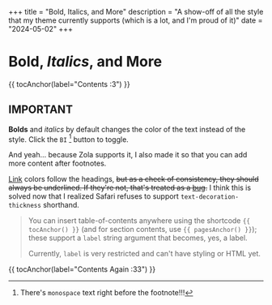 +++
title = "Bold, Italics, and More"
description = "A show-off of all the style that my theme currently supports (which is a lot, and I'm proud of it)"
date = "2024-05-02"
+++

# **Bold**, *Italics*, and More

{{ tocAnchor(label="Contents :3") }}

## IMPORTANT

**Bolds** and *italics* by default changes the color of the text instead of the
style. Click the `BI` [^mono] button to toggle.

[^mono]: There's ```monospace``` text right before the footnote!!!

[^bquo]: Likewise, there's a `> blockquote` below that doesn't mention itself
    as a block quote.

And yeah… because Zola supports it, I also made it so that you can add more
content after footnotes.

[Link](https://www.youtube.com/watch?v=dQw4w9WgXcQ) colors follow the headings,
~~but as a check of consistency, they should always be underlined. If they're
not, that's treated as a
[bug](https://github.com/tongyul/attention-theme-zola/issues).~~ I think this
is solved now that I realized Safari refuses to support
`text-decoration-thickness` shorthand.

> You can insert table-of-contents anywhere using the shortcode `{{ tocAnchor()
> }}` (and for section contents, use `{{ pagesAnchor()
> }}`); these support a `label` string argument that becomes, yes, a label.
>
> Currently, `label` is very restricted and can't have styling or HTML yet.

{{ tocAnchor(label="Contents Again :33") }}
